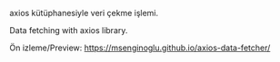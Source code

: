 axios kütüphanesiyle veri çekme işlemi.

Data fetching with axios library.

Ön izleme/Preview: https://msenginoglu.github.io/axios-data-fetcher/
